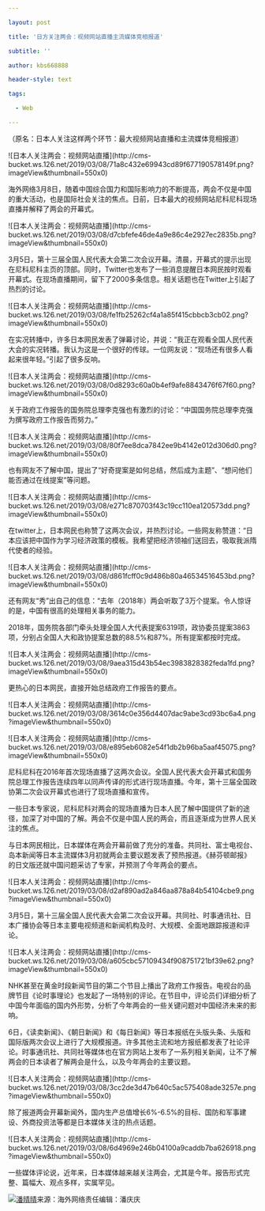 ---
layout: post
title: '日方关注两会：视频网站直播主流媒体竞相报道'
subtitle: ''
author: kbs668888
header-style: text
tags:
  - Web
---
（原名：日本人关注这样两个环节：最大视频网站直播和主流媒体竞相报道）

![日本人关注两会：视频网站直播](http://cms-
bucket.ws.126.net/2019/03/08/71a8c432e69943cd89f677190578149f.png?imageView&thumbnail=550x0)  

海外网络3月8日，随着中国综合国力和国际影响力的不断提高，两会不仅是中国的重大活动，也是国际社会关注的焦点。日前，日本最大的视频网站尼科尼科现场直播并解释了两会的开幕式。

![日本人关注两会：视频网站直播](http://cms-
bucket.ws.126.net/2019/03/08/d7cbfefe46de4a9e86c4e2927ec2835b.png?imageView&thumbnail=550x0)  

3月5日，第十三届全国人民代表大会第二次会议开幕。清晨，开幕式的提示出现在尼科尼科主页的顶部。同时，Twitter也发布了一些消息提醒日本网民按时观看开幕式。在现场直播期间，留下了2000多条信息。相关话题也在Twitter上引起了热烈的讨论。

![日本人关注两会：视频网站直播](http://cms-
bucket.ws.126.net/2019/03/08/fe1fb25262cf4a1a85f415cbbcb3cb02.png?imageView&thumbnail=550x0)  

在实况转播中，许多日本网民发表了弹幕讨论，并说：“我正在观看全国人民代表大会的实况转播。我认为这是一个很好的传球。一位网友说：“现场还有很多人看起来很年轻。”引起了很多反响。

![日本人关注两会：视频网站直播](http://cms-
bucket.ws.126.net/2019/03/08/0d8293c60a0b4ef9afe8843476f67f60.png?imageView&thumbnail=550x0)  

关于政府工作报告的国务院总理李克强也有激烈的讨论：“中国国务院总理李克强为撰写政府工作报告而努力。”

![日本人关注两会：视频网站直播](http://cms-
bucket.ws.126.net/2019/03/08/80f7ee8dca7842ee9b4142e012d306d0.png?imageView&thumbnail=550x0)  

也有网友不了解中国，提出了“好奇提案是如何总结，然后成为主题”、“想问他们能否通过在线提案”等问题。

![日本人关注两会：视频网站直播](http://cms-
bucket.ws.126.net/2019/03/08/e271c870703f43c19cc110ea120573dd.png?imageView&thumbnail=550x0)  

在twitter上，日本网民也称赞了这两次会议，并热烈讨论。一些网友称赞道：“日本应该把中国作为学习经济政策的模板。我希望把经济领袖们送回去，吸取我派隋代使者的经验。

![日本人关注两会：视频网站直播](http://cms-
bucket.ws.126.net/2019/03/08/d861fcff0c9d486b80a46534516453bd.png?imageView&thumbnail=550x0)  

还有网友“秀”出自己的信息：“去年（2018年）两会听取了3万个提案。令人惊讶的是，中国有很高的处理相关事务的能力。

2018年，国务院各部门牵头处理全国人大代表提案6319项，政协委员提案3863项，分别占全国人大和政协提案总数的88.5%和87%。所有提案都按时完成。

![日本人关注两会：视频网站直播](http://cms-
bucket.ws.126.net/2019/03/08/9aea315d43b54ec3983828382feda1fd.png?imageView&thumbnail=550x0)  

更热心的日本网民，直接开始总结政府工作报告的要点。

![日本人关注两会：视频网站直播](http://cms-
bucket.ws.126.net/2019/03/08/3614c0e356d4407dac9abe3cd93bc6a4.png?imageView&thumbnail=550x0)  

![日本人关注两会：视频网站直播](http://cms-
bucket.ws.126.net/2019/03/08/e895eb6082e54f1db2b96ba5aaf45075.png?imageView&thumbnail=550x0)

尼科尼科在2016年首次现场直播了这两次会议。全国人民代表大会开幕式和国务院总理工作报告连续四年以同声传译的形式进行现场直播。今年，第十三届全国政协第二次会议开幕式也进行了现场直播和宣传。

一些日本专家说，尼科尼科对两会的现场直播为日本人民了解中国提供了新的途径，加深了对中国的了解。两会不仅是中国人民的两会，而且逐渐成为世界人民关注的焦点。

与日本网民相比，日本媒体在两会开幕前做了充分的准备。共同社、富士电视台、岛本新闻等日本主流媒体3月初就两会主要议题发表了预热报道。《赫芬顿邮报》的日文版还就中国问题采访了专家，并预测了今年两会的要点。

![日本人关注两会：视频网站直播](http://cms-
bucket.ws.126.net/2019/03/08/d2af890ad2a846aa878a84b54104cbe9.png?imageView&thumbnail=550x0)  

3月5日，第十三届全国人民代表大会第二次会议开幕。共同社、时事通讯社、日本广播协会等日本主要电视频道和新闻机构及时、大规模、全面地跟踪报道和评论。

![日本人关注两会：视频网站直播](http://cms-
bucket.ws.126.net/2019/03/08/a605cbc57109434f908751721bf39e62.png?imageView&thumbnail=550x0)  

NHK甚至在黄金时段新闻节目的第二个节目上播出了政府工作报告。电视台的品牌节目《论时事理论》也发起了一场特别的评论。在节目中，评论员们详细分析了中国今年面临的国内外形势，分析了今年两会的一些关键问题对中国经济未来的影响。

6日，《读卖新闻》、《朝日新闻》和《每日新闻》等日本报纸在头版头条、头版和国际版两次会议上进行了大规模报道。许多其他主流和地方报纸都发表了社论评论。时事通讯社、共同社等媒体也在官方网站上发布了一系列相关新闻，让不了解两会的日本读者了解两会是什么，以及今年两会的主要议题。

![日本人关注两会：视频网站直播](http://cms-
bucket.ws.126.net/2019/03/08/3cc2de3d47b640c5ac575408ade3257e.png?imageView&thumbnail=550x0)

除了报道两会开幕新闻外，国内生产总值增长6%-6.5%的目标、国防和军事建设、外商投资法等都是日本媒体关注的热点话题。

![日本人关注两会：视频网站直播](http://cms-
bucket.ws.126.net/2019/03/08/6d4969e246b04100a9caddb7ba626918.png?imageView&thumbnail=550x0)  

一些媒体评论说，近年来，日本媒体越来越关注两会，尤其是今年。报告形式完整、篇幅大、观点多样，实属罕见。

[![潘晴晴](http://img1.cache.netease.com/cnews/css13/img/end_news.png)](http://news.163.com/)来源：海外网络责任编辑：潘庆庆

